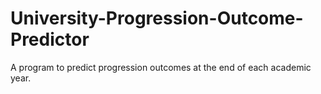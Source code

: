 # University-Progression-Outcome-Predictor
<p>A program to predict progression outcomes at the end of each academic year. </p>
